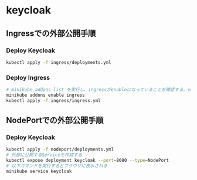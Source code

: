 # keycloak
## Ingressでの外部公開手順
### Deploy Keycloak
```bash
kubectl apply -f ingress/deployments.yml
```
### Deploy Ingress
```bash
# minikube addons list を実行し、ingressがenableになっていることを確認する。enable出ない場合は以下を実行
minikube addons enable ingress
kubectl apply -f ingress/ingress.yml
```

## NodePortでの外部公開手順
### Deploy Keycloak
```bash
kubectl apply -f nodeport/deployments.yml
# 外部に公開するServiceを作成する
kubectl expose deployment keycloak --port=8080 --type=NodePort
# 以下コマンドを実行するとブラウザに表示される
minikube service keycloak
```
